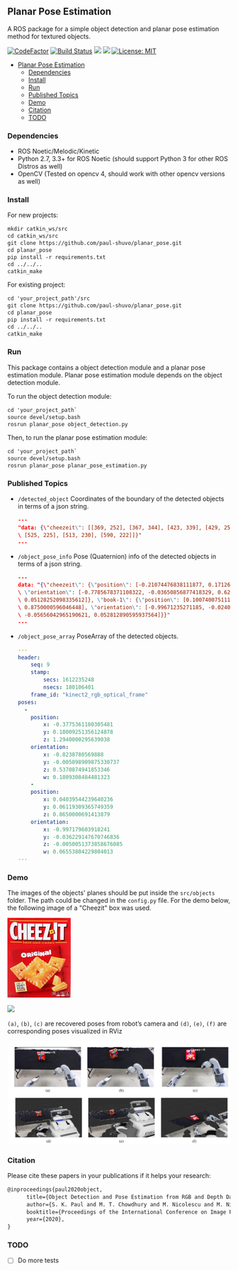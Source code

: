 ## Planar Pose Estimation

A ROS package for a simple object detection and planar pose estimation method for textured objects.

[![CodeFactor](https://www.codefactor.io/repository/github/paul-shuvo/planar_pose/badge)](https://www.codefactor.io/repository/github/paul-shuvo/planar_pose)
[![Build Status](https://www.travis-ci.com/paul-shuvo/planar_pose.svg?branch=main)](https://www.travis-ci.com/paul-shuvo/planar_pose)
![](https://img.shields.io/badge/ROS-Noetic%20%7C%20Melodic%20%7C%20Kinetic-blue)
![](https://img.shields.io/badge/Python-2.7%20%7C%203.3+-green)
[![License: MIT](https://img.shields.io/badge/license-MIT-blue)](https://opensource.org/licenses/MIT)



<!-- __Note:__ `sudo apt install ros-noetic-tf-conversions` before installing it

following is an important image 

![](https://user-images.githubusercontent.com/2781007/35928250-8c7dcb76-0be1-11e8-8f57-ce1ec9e9f36d.png)

[crocos_installation](https://github.com/orocos/orocos_kinematics_dynamics/blob/master/python_orocos_kdl/INSTALL.md)

[image_issue](https://github.com/orocos/orocos_kinematics_dynamics/issues/115) -->

<!-- ## Table of contents -->
- [Planar Pose Estimation](#planar-pose-estimation)
  - [Dependencies](#dependencies)
  - [Install](#install)
  - [Run](#run)
  - [Published Topics](#published-topics)
  - [Demo](#demo)
  - [Citation](#citation)
  - [TODO](#todo)

### Dependencies

- ROS Noetic/Melodic/Kinetic
- Python 2.7, 3.3+ for ROS Noetic (should support Python 3 for other ROS Distros as well)
- OpenCV (Tested on opencv 4, should work with other opencv versions as well)

### Install
For new projects:

```
mkdir catkin_ws/src
cd catkin_ws/src
git clone https://github.com/paul-shuvo/planar_pose.git
cd planar_pose
pip install -r requirements.txt
cd ../../..
catkin_make
```

For existing project:

```
cd 'your_project_path'/src
git clone https://github.com/paul-shuvo/planar_pose.git
cd planar_pose
pip install -r requirements.txt
cd ../../..
catkin_make
```

### Run

This package contains a object detection module and a planar pose estimation module. Planar pose estimation module depends on the object detection module.

To run the object detection module:
```
cd 'your_project_path`
source devel/setup.bash
rosrun planar_pose object_detection.py
```

Then, to run the planar pose estimation module: 
```
cd 'your_project_path`
source devel/setup.bash
rosrun planar_pose planar_pose_estimation.py
```

### Published Topics

 - `/detected_object`
    Coordinates of the boundary of the detected objects in terms of a json string. 
    ```json
    ---
    "data: {\"cheezeit\": [[369, 252], [367, 344], [423, 339], [429, 251]], \"book-1\": [[518, 234],\
    \ [525, 225], [513, 230], [590, 222]]}"
    ---
    ```
 - `/object_pose_info`
    Pose (Quaternion) info of the detected objects in terms of a json string.
    ```json
    ---
    data: "{\"cheezeit\": {\"position\": [-0.21074476838111877, 0.17126992344856262, 1.377000093460083],\
    \ \"orientation\": [-0.7785678371108322, -0.03650856877418329, 0.6243951877330678,\
    \ 0.05128252098335612]}, \"book-1\": {\"position\": [0.10074007511138916, 0.07484704256057739,\
    \ 0.8750000596046448], \"orientation\": [-0.99671235271185, -0.024004214965333632,\
    \ -0.05656042965190621, 0.052812890595937564]}}"
    ---
    ```
 - `/object_pose_array`
    PoseArray of the detected objects.
    ```yaml
    ---
    header: 
        seq: 9
        stamp: 
            secs: 1612235248
            nsecs: 180106401
        frame_id: "kinect2_rgb_optical_frame"
    poses: 
      - 
        position: 
            x: -0.3775361180305481
            y: 0.18009251356124878
            z: 1.2940000295639038
        orientation: 
            x: -0.8238780569888
            y: -0.005098909875330737
            z: 0.5370874941853346
            w: 0.1809308484481323
        - 
        position: 
            x: 0.04039544239640236
            y: 0.06119309365749359
            z: 0.8650000691413879
        orientation: 
            x: -0.997179603918241
            y: -0.036229147670746836
            z: -0.0050051373858676085
            w: 0.06553804229804013
    ---
    ```

### Demo

The images of the objects' planes should be put inside the `src/objects` folder. The path could be changed in the `config.py` file. For the demo below, the following image of a "Cheezit" box was used.

![](src/objects/cheeze-it.png)

![](doc_/pose_viz.gif)

`(a)`, `(b)`, `(c)` are recovered poses from robot’s camera and `(d)`, `(e)`, `(f)` are corresponding poses visualized in RViz

![](doc_/cam_rviz.png)

### Citation

Please cite these papers in your publications if it helps your research:

```tex
@inproceedings{paul2020object,
      title={Object Detection and Pose Estimation from RGB and Depth Data for Real-time, Adaptive Robotic Grasping}, 
      author={S. K. Paul and M. T. Chowdhury and M. Nicolescu and M. Nicolescu},
      booktitle={Proceedings of the International Conference on Image Processing, Computer Vision, and Pattern Recognition (IPCV)}
      year={2020},    
}
```

### TODO

- [ ] Do more tests
